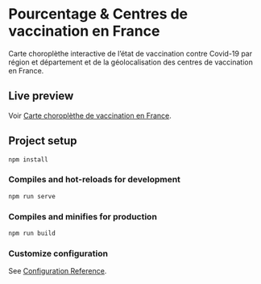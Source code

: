# Pourcentage & Centres de vaccination en France
Carte choroplèthe interactive de l’état de vaccination contre Covid-19 par région et département et de la géolocalisation des centres de vaccination en France.

## Live preview

Voir  [Carte choroplèthe de vaccination en France](https://vaxmapfrench.herokuapp.com/).


## Project setup

```
npm install
```

### Compiles and hot-reloads for development

```
npm run serve
```

### Compiles and minifies for production

```
npm run build
```

### Customize configuration

See  [Configuration Reference](https://cli.vuejs.org/config/).
